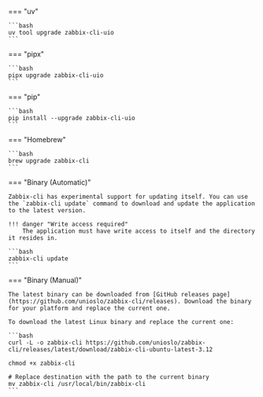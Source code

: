 === "uv"

    ```bash
    uv tool upgrade zabbix-cli-uio
    ```

=== "pipx"

    ```bash
    pipx upgrade zabbix-cli-uio
    ```

=== "pip"

    ```bash
    pip install --upgrade zabbix-cli-uio
    ```

=== "Homebrew"

    ```bash
    brew upgrade zabbix-cli
    ```

=== "Binary (Automatic)"

    Zabbix-cli has experimental support for updating itself. You can use the `zabbix-cli update` command to download and update the application to the latest version.

    !!! danger "Write access required"
        The application must have write access to itself and the directory it resides in.

    ```bash
    zabbix-cli update
    ```

=== "Binary (Manual)"

    The latest binary can be downloaded from [GitHub releases page](https://github.com/unioslo/zabbix-cli/releases). Download the binary for your platform and replace the current one.

    To download the latest Linux binary and replace the current one:

    ```bash
    curl -L -o zabbix-cli https://github.com/unioslo/zabbix-cli/releases/latest/download/zabbix-cli-ubuntu-latest-3.12

    chmod +x zabbix-cli

    # Replace destination with the path to the current binary
    mv zabbix-cli /usr/local/bin/zabbix-cli
    ```
